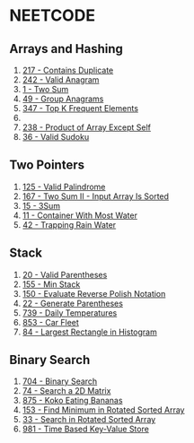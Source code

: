 # NEETCODE

## Arrays and Hashing

1. [217 - Contains Duplicate](https://leetcode.com/problems/contains-duplicate/description/)
2. [242 - Valid Anagram](https://leetcode.com/problems/valid-anagram/description/)
3. [1 - Two Sum](https://leetcode.com/problems/two-sum/description/)
4. [49 - Group Anagrams](https://leetcode.com/problems/group-anagrams/description/)
5. [347 - Top K Frequent Elements](https://leetcode.com/problems/top-k-frequent-elements/description/)
6.
7. [238 - Product of Array Except Self](https://leetcode.com/problems/product-of-array-except-self/description/)
8. [36 - Valid Sudoku](https://leetcode.com/problems/valid-sudoku/description/)

## Two Pointers

1. [125 - Valid Palindrome](https://leetcode.com/problems/valid-palindrome/description/)
2. [167 - Two Sum II - Input Array Is Sorted](https://leetcode.com/problems/two-sum-ii-input-array-is-sorted/description/)
3. [15 - 3Sum](https://leetcode.com/problems/3sum/description/)
4. [11 - Container With Most Water](https://leetcode.com/problems/container-with-most-water/description/)
5. [42 - Trapping Rain Water](https://leetcode.com/problems/trapping-rain-water/) <!-- TODO -->

## Stack

1. [20 - Valid Parentheses](https://leetcode.com/problems/valid-parentheses/)
2. [155 - Min Stack](https://leetcode.com/problems/min-stack/description/)
3. [150 - Evaluate Reverse Polish Notation](https://leetcode.com/problems/evaluate-reverse-polish-notation/description/)
4. [22 - Generate Parentheses](https://leetcode.com/problems/generate-parentheses/)
5. [739 - Daily Temperatures](https://leetcode.com/problems/daily-temperatures/description/)
6. [853 - Car Fleet](https://leetcode.com/problems/car-fleet/description/)
7. [84 - Largest Rectangle in Histogram](https://leetcode.com/problems/largest-rectangle-in-histogram/description/)<!-- TODO -->

## Binary Search

1. [704 - Binary Search](https://leetcode.com/problems/binary-search/description/)
2. [74 - Search a 2D Matrix](https://leetcode.com/problems/search-a-2d-matrix/description/)
3. [875 - Koko Eating Bananas](https://leetcode.com/problems/koko-eating-bananas/description/)
4. [153 - Find Minimum in Rotated Sorted Array](https://leetcode.com/problems/find-minimum-in-rotated-sorted-array/description/)
5. [33 - Search in Rotated Sorted Array](https://leetcode.com/problems/search-in-rotated-sorted-array/description/)
6. [981 - Time Based Key-Value Store](https://leetcode.com/problems/time-based-key-value-store/description/)
